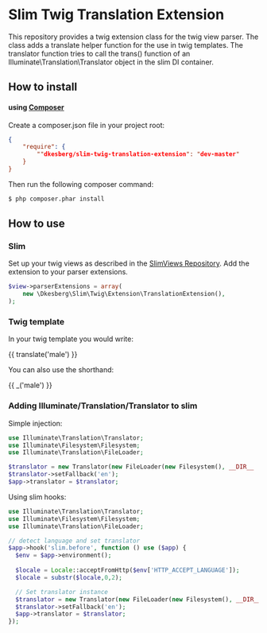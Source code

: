 # Slim Twig Translation Extension

This repository provides a twig extension class for the twig view parser. 
The class adds a translate helper function  for the use in twig templates.
The translator function tries to call the trans() function of an 
Illuminate\Translation\Translator object in the slim DI container. 

## How to install

#### using [Composer](http://getcomposer.org/)

Create a composer.json file in your project root:
    
```json
{
    "require": {
        ""dkesberg/slim-twig-translation-extension": "dev-master"
    }
}
```

Then run the following composer command:

```bash
$ php composer.phar install
```

## How to use

### Slim

Set up your twig views as described in the [SlimViews Repository](https://github.com/codeguy/Slim-Views).
Add the extension to your parser extensions.

```php
$view->parserExtensions = array(
    new \Dkesberg\Slim\Twig\Extension\TranslationExtension(),
);
```

### Twig template

In your twig template you would write:

  {{ translate('male') }}
  
You can also use the shorthand:

  {{ _('male') }}

### Adding Illuminate/Translation/Translator to slim

Simple injection:

```php
use Illuminate\Translation\Translator;
use Illuminate\Filesystem\Filesystem;
use Illuminate\Translation\FileLoader;

$translator = new Translator(new FileLoader(new Filesystem(), __DIR__ . '/lang'), 'en');
$translator->setFallback('en');
$app->translator = $translator;
```

Using slim hooks:

```php
use Illuminate\Translation\Translator;
use Illuminate\Filesystem\Filesystem;
use Illuminate\Translation\FileLoader;

// detect language and set translator
$app->hook('slim.before', function () use ($app) {
  $env = $app->environment();
  
  $locale = Locale::acceptFromHttp($env['HTTP_ACCEPT_LANGUAGE']);
  $locale = substr($locale,0,2);

  // Set translator instance
  $translator = new Translator(new FileLoader(new Filesystem(), __DIR__ . '/lang'), 'en');
  $translator->setFallback('en');
  $app->translator = $translator;
});
```
